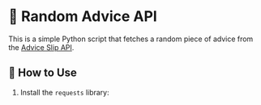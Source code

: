 # 🧠 Random Advice API

This is a simple Python script that fetches a random piece of advice from the [Advice Slip API](https://api.adviceslip.com/).

## 📌 How to Use

1. Install the `requests` library:

